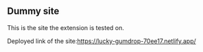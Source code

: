 ## Dummy site

This is the site the extension is tested on.

Deployed link of the site:https://lucky-gumdrop-70ee17.netlify.app/

